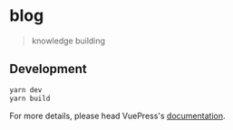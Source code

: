 # blog

> knowledge building

## Development

```bash
yarn dev
yarn build
```

For more details, please head VuePress's [documentation](https://v1.vuepress.vuejs.org/).

